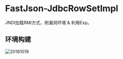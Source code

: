 # FastJson-JdbcRowSetImpl
JNDI加载RMI方式，附漏洞环境 &amp; 利用Exp。

## 环境构建

![20181019](https://github.com/iBearcat/FastJson-JdbcRowSetImpl/blob/master/images/1.jpg?raw=true)
